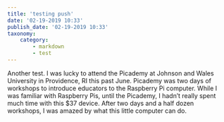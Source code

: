 ```yaml
---
title: 'testing push'
date: '02-19-2019 10:33'
publish_date: '02-19-2019 10:33'
taxonomy:
    category:
        - markdown
        - test
---
```


Another test. I was lucky to attend the Picademy at Johnson and Wales University in Providence, RI this past June. Picademy was two days of workshops to introduce educators to the Raspberry Pi computer. While I was familiar with Raspberry Pis, until the Picademy, I hadn’t really spent much time with this $37 device. After two days and a half dozen workshops, I was amazed by what this little computer can do.
